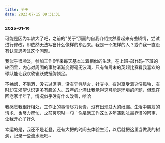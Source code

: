 ```yaml
---
title: 关于
date: 2023-07-15 09:31:31
---
```

<b>2025-01-10</b>
<p>可能是因为年龄大了吧，之前的"关于"页面的自我介绍突然看起来有些矫情，尝试进行修改，却依然无法写出什么像样的东西来。我是一个怎样的人？或许我一直没有认真思考过这个问题。 </p>
<p>我似乎很冷淡，参加工作6年来每天基本过着相似的生活，在上班-敲代码-下班的轮回里，内心对周围的事物渐渐变得毫无波澜，只有每周末的英超比赛看我喜欢的球队能让我欢欣雀跃或捶胸顿足。</p>
<p>不抽烟，不喝酒，没去过酒吧，没有异性朋友，社交少。有时享受着这份孤独，有时却又渴望认识更多有趣的人。五年的北漂让我觉得这可能是环境的问题，但现在回老家半年了，情况似乎没有什么改善，哈哈</p>
<p>我感觉我很好相处，工作上的事情尽力负责，没有出现过大的纰漏。生活中朋友的请求，也尽力帮忙。之前离职时一句：你是我工作这么多年遇到过最靠谱的同事。让我开心了好久</p>
<p>幸运的是，我还不是老登，还有大把的时间去体验生活，以后就把这里当做我的树洞，记录一些流水账吧~</p>
